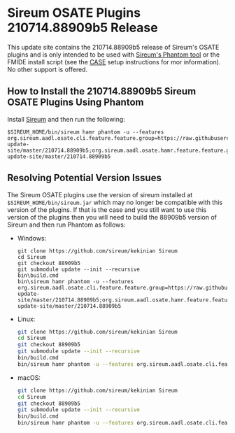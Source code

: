 # Sireum OSATE Plugins 210714.88909b5 Release

This update site contains the 210714.88909b5 release of Sireum's OSATE plugins and is only
intended to be used with [Sireum's Phantom tool](https://github.com/sireum/phantom)
or the FMIDE install script (see the
[CASE](https://github.com/sireum/case-env#setting-up-fmide-and-hamr-only)
setup instructions for mor information). No other support is offered.

## How to Install the 210714.88909b5 Sireum OSATE Plugins Using Phantom

Install [Sireum](https://github.com/sireum/kekinian#installing) and then run the following:

```batch
$SIREUM_HOME/bin/sireum hamr phantom -u --features org.sireum.aadl.osate.cli.feature.feature.group=https://raw.githubusercontent.com/sireum/osate-update-site/master/210714.88909b5;org.sireum.aadl.osate.hamr.feature.feature.group=https://raw.githubusercontent.com/sireum/osate-update-site/master/210714.88909b5
```

## Resolving Potential Version Issues

The Sireum OSATE plugins use the version of sireum installed at ``$SIREUM_HOME/bin/sireum.jar``
which may no longer be compatible with this version of the plugins. If that is the case and
you still want to use this version of the plugins then you will need to build the
88909b5 version of Sireum and then run Phantom as follows:

* Windows:

  ```batch
  git clone https://github.com/sireum/kekinian Sireum
  cd Sireum
  git checkout 88909b5
  git submodule update --init --recursive
  bin\build.cmd
  bin\sireum hamr phantom -u --features org.sireum.aadl.osate.cli.feature.feature.group=https://raw.githubusercontent.com/sireum/osate-update-site/master/210714.88909b5;org.sireum.aadl.osate.hamr.feature.feature.group=https://raw.githubusercontent.com/sireum/osate-update-site/master/210714.88909b5
  ```

* Linux:

  ```bash
  git clone https://github.com/sireum/kekinian Sireum
  cd Sireum
  git checkout 88909b5
  git submodule update --init --recursive
  bin/build.cmd
  bin/sireum hamr phantom -u --features org.sireum.aadl.osate.cli.feature.feature.group=https://raw.githubusercontent.com/sireum/osate-update-site/master/210714.88909b5;org.sireum.aadl.osate.hamr.feature.feature.group=https://raw.githubusercontent.com/sireum/osate-update-site/master/210714.88909b5
  ```

* macOS:

  ```bash
  git clone https://github.com/sireum/kekinian Sireum
  cd Sireum
  git checkout 88909b5
  git submodule update --init --recursive
  bin/build.cmd
  bin/sireum hamr phantom -u --features org.sireum.aadl.osate.cli.feature.feature.group=https://raw.githubusercontent.com/sireum/osate-update-site/master/210714.88909b5;org.sireum.aadl.osate.hamr.feature.feature.group=https://raw.githubusercontent.com/sireum/osate-update-site/master/210714.88909b5
  ```

